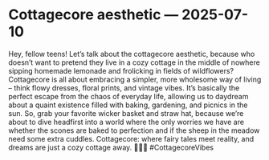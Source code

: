 # Cottagecore aesthetic — 2025-07-10

Hey, fellow teens! Let’s talk about the cottagecore aesthetic, because who doesn’t want to pretend they live in a cozy cottage in the middle of nowhere sipping homemade lemonade and frolicking in fields of wildflowers? Cottagecore is all about embracing a simpler, more wholesome way of living – think flowy dresses, floral prints, and vintage vibes. It’s basically the perfect escape from the chaos of everyday life, allowing us to daydream about a quaint existence filled with baking, gardening, and picnics in the sun. So, grab your favorite wicker basket and straw hat, because we’re about to dive headfirst into a world where the only worries we have are whether the scones are baked to perfection and if the sheep in the meadow need some extra cuddles. Cottagecore: where fairy tales meet reality, and dreams are just a cozy cottage away. 🌿🌼✨ #CottagecoreVibes